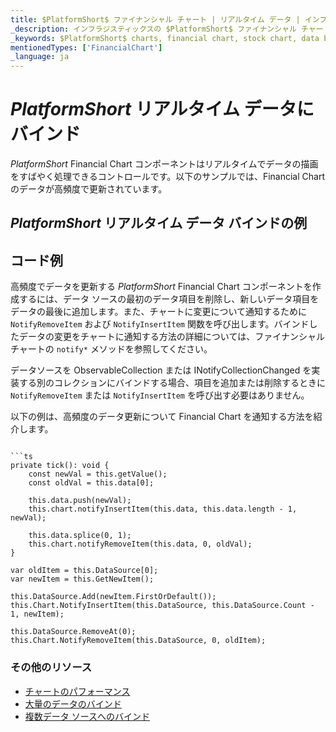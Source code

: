 ```yaml
---
title: $PlatformShort$ ファイナンシャル チャート | リアルタイム データ | インフラジスティックス
_description: インフラジスティックスの $PlatformShort$ ファイナンシャル チャート コントロールを使用して数百万のデータ ポイントを高速に描画します。$ProductName$ チャートの高いパフォーマンスを是非お試しください。
_keywords: $PlatformShort$ charts, financial chart, stock chart, data binding, $ProductName$, Infragistics, $PlatformShort$ チャート, ファイナンシャル チャート, 株価チャート, データ バインディング, インフラジスティックス
mentionedTypes: ['FinancialChart']
_language: ja
---
```

# $PlatformShort$ リアルタイム データにバインド

$PlatformShort$ Financial Chart コンポーネントはリアルタイムでデータの描画をすばやく処理できるコントロールです。以下のサンプルでは、Financial Chart のデータが高頻度で更新されています。

## $PlatformShort$ リアルタイム データ バインドの例


<code-view style="height: 500px" 
           data-demos-base-url="{environment:dvDemosBaseUrl}" 
           iframe-src="{environment:dvDemosBaseUrl}/charts/financial-chart-high-frequency" alt="$PlatformShort$ リアルタイム データ バインドの例">
</code-view>


<div class="divider--half"></div>


## コード例

高頻度でデータを更新する $PlatformShort$ Financial Chart コンポーネントを作成するには、データ ソースの最初のデータ項目を削除し、新しいデータ項目をデータの最後に追加します。また、チャートに変更について通知するために `NotifyRemoveItem` および `NotifyInsertItem` 関数を呼び出します。バインドしたデータの変更をチャートに通知する方法の詳細については、ファイナンシャル チャートの `notify*` メソッドを参照してください。

<!-- Blazor -->
データソースを ObservableCollection または INotifyCollectionChanged を実装する別のコレクションにバインドする場合、項目を追加または削除するときに `NotifyRemoveItem` または `NotifyInsertItem` を呼び出す必要はありません。
<!-- end: Blazor -->

以下の例は、高頻度のデータ更新について Financial Chart を通知する方法を紹介します。
```

```ts
private tick(): void {
    const newVal = this.getValue();
    const oldVal = this.data[0];

    this.data.push(newVal);
    this.chart.notifyInsertItem(this.data, this.data.length - 1, newVal);

    this.data.splice(0, 1);
    this.chart.notifyRemoveItem(this.data, 0, oldVal);
}
```

```razor
var oldItem = this.DataSource[0];
var newItem = this.GetNewItem();

this.DataSource.Add(newItem.FirstOrDefault());
this.Chart.NotifyInsertItem(this.DataSource, this.DataSource.Count - 1, newItem);

this.DataSource.RemoveAt(0);
this.Chart.NotifyRemoveItem(this.DataSource, 0, oldItem);
```

<div class="divider--half"></div>

### その他のリソース
<div class="divider--half"></div>

* [チャートのパフォーマンス](financial-chart-performance.md)
* [大量のデータのバインド](financial-chart-high-volume.md)
* [複数データ ソースへのバインド](financial-chart-multiple-data.md)
